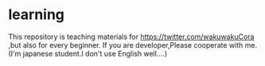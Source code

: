 # learning
This repository is teaching materials for https://twitter.com/wakuwakuCora ,but also for every beginner.
If you are developer,Please cooperate with me.(I'm japanese student.I don't use English well....)
